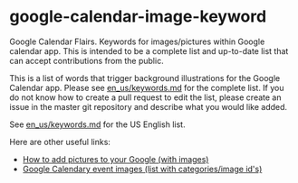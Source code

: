 # google-calendar-image-keyword
Google Calendar Flairs. Keywords for images/pictures within Google calendar app. This is intended to be a complete list and up-to-date list that can accept contributions from the public.

This is a list of words that trigger background illustrations for the Google Calendar app. Please see [en_us/keywords.md](en_us/keywords.md) for the complete list. If you do not know how to create a pull request to edit the list, please create an issue in the master git repository and describe what you would like added.

See [en_us/keywords.md](en_us/keywords.md) for the US English list.

Here are other useful links:

* [How to add pictures to your Google (with images)](https://momof3plus2.blogspot.com/2017/10/how-to-add-pictures-to-your-google.html)
* [Google Calendary event images (list with categories/image id's)](http://www.internetbestsecrets.com/2019/09/google-calendar-event-images.html)


